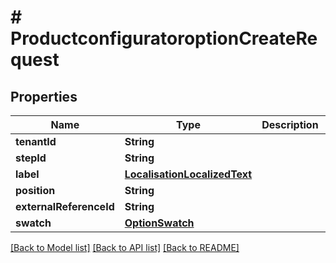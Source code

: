 # # ProductconfiguratoroptionCreateRequest


## Properties


Name | Type | Description | Notes
------------ | ------------- | ------------- | -------------
**tenantId**| **String** |   | [optional]
**stepId**| **String** |   | [optional]
**label**| [**LocalisationLocalizedText**](LocalisationLocalizedText.md) |   | [optional]
**position**| **String** |   | [optional]
**externalReferenceId**| **String** |   | [optional]
**swatch**| [**OptionSwatch**](OptionSwatch.md) |   | [optional]


[[Back to Model list]](../../README.md#models) [[Back to API list]](../../README.md#endpoints) [[Back to README]](../../README.md)